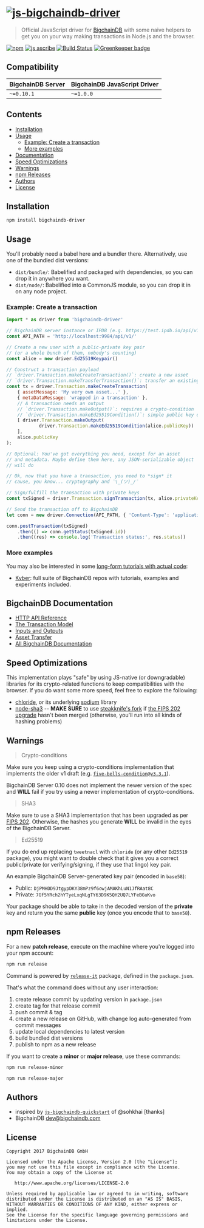 # [![js-bigchaindb-driver](media/repo-banner@2x.png)](https://www.bigchaindb.com)

> Official JavaScript driver for [BigchainDB](https://github.com/bigchaindb/bigchaindb) with some naive helpers to get you on your way making transactions in Node.js and the browser.

[![npm](https://img.shields.io/npm/v/bigchaindb-driver.svg)](https://www.npmjs.com/package/bigchaindb-driver)
[![js ascribe](https://img.shields.io/badge/js-ascribe-39BA91.svg)](https://github.com/ascribe/javascript)
[![Build Status](https://travis-ci.org/bigchaindb/js-bigchaindb-driver.svg?branch=master)](https://travis-ci.org/bigchaindb/js-bigchaindb-driver)
[![Greenkeeper badge](https://badges.greenkeeper.io/bigchaindb/js-bigchaindb-driver.svg)](https://greenkeeper.io/)

## Compatibility

| BigchainDB Server | BigchainDB JavaScript Driver |
| ----------------- |------------------------------|
| `~=0.10.1` | `~=1.0.0` |


## Contents

* [Installation](#installation)
* [Usage](#usage)
   * [Example: Create a transaction](#example-create-a-transaction)
   * [More examples](#more-examples)
* [Documentation](#bigchaindb-documentation)
* [Speed Optimizations](#speed-optimizations)
* [Warnings](#warnings)
* [npm Releases](#npm-releases)
* [Authors](#authors)
* [License](#license)

## Installation

```bash
npm install bigchaindb-driver
```

## Usage

You'll probably need a babel here and a bundler there. Alternatively, use one of the bundled dist versions:

- `dist/bundle/`: Babelified and packaged with dependencies, so you can drop it in anywhere you want.
- `dist/node/`: Babelified into a CommonJS module, so you can drop it in on any node project.

### Example: Create a transaction

```js
import * as driver from 'bigchaindb-driver'

// BigchainDB server instance or IPDB (e.g. https://test.ipdb.io/api/v1/)
const API_PATH = 'http://localhost:9984/api/v1/'

// Create a new user with a public-private key pair
// (or a whole bunch of them, nobody's counting)
const alice = new driver.Ed25519Keypair()

// Construct a transaction payload
// `driver.Transaction.makeCreateTransaction()`: create a new asset
// `driver.Transaction.makeTransferTransaction()`: transfer an existing asset
const tx = driver.Transaction.makeCreateTransaction(
    { assetMessage: 'My very own asset...' },
    { metaDataMessage: 'wrapped in a transaction' },
    // A transaction needs an output
    // `driver.Transaction.makeOutput()`: requires a crypto-condition
    // `driver.Transaction.makeEd25519Condition()`: simple public key output
    [ driver.Transaction.makeOutput(
            driver.Transaction.makeEd25519Condition(alice.publicKey))
    ],
    alice.publicKey
);

// Optional: You've got everything you need, except for an asset 
// and metadata. Maybe define them here, any JSON-serializable object 
// will do

// Ok, now that you have a transaction, you need to *sign* it
// cause, you know... cryptography and ¯\_(ツ)_/¯

// Sign/fulfill the transaction with private keys
const txSigned = driver.Transaction.signTransaction(tx, alice.privateKey)

// Send the transaction off to BigchainDB
let conn = new driver.Connection(API_PATH, { 'Content-Type': 'application/json' })

conn.postTransaction(txSigned)
    .then(() => conn.getStatus(txSigned.id))
    .then((res) => console.log('Transaction status:', res.status))
```

### More examples

You may also be interested in some [long-form tutorials with actual code](https://github.com/bigchaindb/kyber):

- [Kyber](https://github.com/bigchaindb/kyber): full suite of BigchainDB repos with tutorials, examples and experiments included.

## BigchainDB Documentation

- [HTTP API Reference](https://docs.bigchaindb.com/projects/server/en/latest/http-client-server-api.html)
- [The Transaction Model](https://docs.bigchaindb.com/projects/server/en/latest/data-models/transaction-model.html?highlight=crypto%20conditions)
- [Inputs and Outputs](https://docs.bigchaindb.com/projects/server/en/latest/data-models/inputs-outputs.html)
- [Asset Transfer](https://docs.bigchaindb.com/projects/py-driver/en/latest/usage.html#asset-transfer)
- [All BigchainDB Documentation](https://docs.bigchaindb.com/)

## Speed Optimizations

This implementation plays "safe" by using JS-native (or downgradable) libraries for its crypto-related functions to keep compatibilities with the browser. If you do want some more speed, feel free to explore the following: 

* [chloride](https://github.com/dominictarr/chloride), or its underlying [sodium](https://github.com/paixaop/node-sodium) library
* [node-sha3](https://github.com/phusion/node-sha3) -- **MAKE SURE** to use [steakknife's fork](https://github.com/steakknife/node-sha3) if [the FIPS 202 upgrade](https://github.com/phusion/node-sha3/pull/25) hasn't been merged (otherwise, you'll run into all kinds of hashing problems)

## Warnings

> Crypto-conditions

Make sure you keep using a crypto-conditions implementation that implements the older v1 draft (e.g.
[`five-bells-condition@v3.3.1`](https://github.com/interledgerjs/five-bells-condition/releases/tag/v3.3.1)).

BigchainDB Server 0.10 does not implement the newer version of the spec and **WILL** fail if you try using a newer implementation of crypto-conditions.

> SHA3

Make sure to use a SHA3 implementation that has been upgraded as per [FIPS 202](http://csrc.nist.gov/publications/drafts/fips-202/fips_202_draft.pdf). Otherwise, the hashes you generate **WILL** be invalid in the eyes of the BigchainDB Server.

> Ed25519

If you do end up replacing `tweetnacl` with `chloride` (or any other `Ed25519` package), you might want to double check that it gives you a correct public/private (or verifying/signing, if they use
that lingo) key pair.

An example BigchainDB Server-generated key pair (encoded in `base58`):

- Public: `DjPMHDD9JtgypDKY38mPz9f6owjAMAKhLuN1JfRAat8C`
- Private: `7Gf5YRch2hYTyeLxqNLgTY63D9K5QH2UQ7LYFeBGuKvo`

Your package should be able to take in the decoded version of the **private** key and return you the same **public** key (once you encode that to `base58`).

## npm Releases

For a new **patch release**, execute on the machine where you're logged into your npm account:

```bash
npm run release
```

Command is powered by [`release-it`](https://github.com/webpro/release-it) package, defined in the `package.json`.

That's what the command does without any user interaction:

1. create release commit by updating version in `package.json`
1. create tag for that release commit
1. push commit & tag
1. create a new release on GitHub, with change log auto-generated from commit messages
1. update local dependencies to latest version
1. build bundled dist versions
1. publish to npm as a new release

If you want to create a **minor** or **major release**, use these commands:

```bash
npm run release-minor
```

```bash
npm run release-major
```

## Authors

* inspired by [`js-bigchaindb-quickstart`](https://github.com/sohkai/js-bigchaindb-quickstart) of @sohkhai [thanks]
* BigchainDB <dev@bigchaindb.com>

## License

```
Copyright 2017 BigchainDB GmbH

Licensed under the Apache License, Version 2.0 (the "License");
you may not use this file except in compliance with the License.
You may obtain a copy of the License at

   http://www.apache.org/licenses/LICENSE-2.0

Unless required by applicable law or agreed to in writing, software
distributed under the License is distributed on an "AS IS" BASIS,
WITHOUT WARRANTIES OR CONDITIONS OF ANY KIND, either express or implied.
See the License for the specific language governing permissions and
limitations under the License.
```
